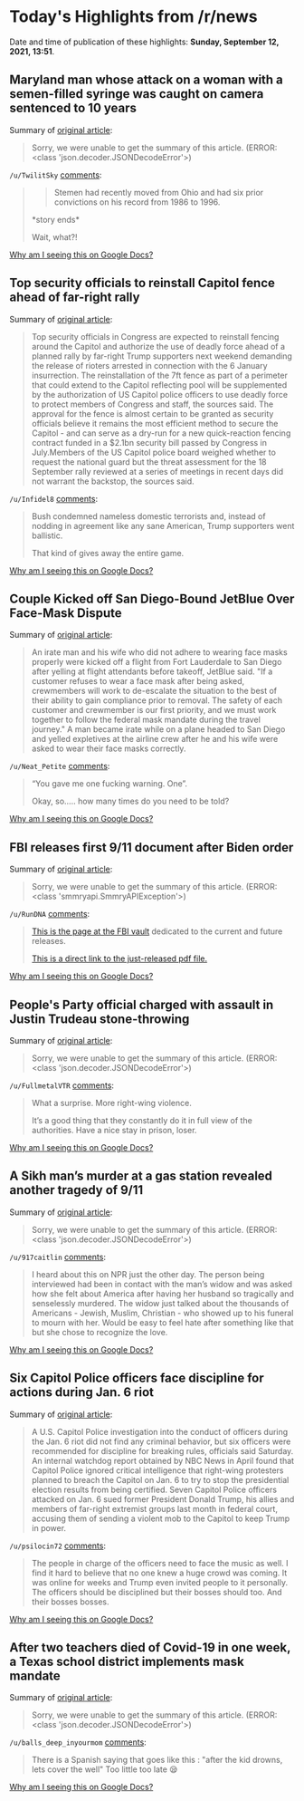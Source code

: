 # Today's Highlights from /r/news

Date and time of publication of these highlights: **Sunday, September 12, 2021, 13:51**.

## Maryland man whose attack on a woman with a semen-filled syringe was caught on camera sentenced to 10 years

Summary of [original article](https://www.fox7austin.com/news/maryland-man-whose-attack-on-a-woman-with-a-semen-filled-syringe-was-caught-on-camera-sentenced-to-10-years):

> Sorry, we were unable to get the summary of this article. (ERROR: <class 'json.decoder.JSONDecodeError'>)

`/u/TwilitSky` [comments](https://www.reddit.com/r/news/comments/pmtvpb/maryland_man_whose_attack_on_a_woman_with_a/):

> >Stemen had recently moved from Ohio and had six prior convictions on his record from 1986 to 1996. 
>  
> 
> \*story ends*
> 
> Wait, what?!

[Why am I seeing this on Google Docs?](https://docs.google.com/document/d/1Dc6We63vOXIZsc0op-Bt4abqkYjXzOigalQqFxmvvbM/edit?usp=sharing)

## Top security officials to reinstall Capitol fence ahead of far-right rally

Summary of [original article](https://www.theguardian.com/us-news/2021/sep/12/capitol-fence-congress-january-attack):

> Top security officials in Congress are expected to reinstall fencing around the Capitol and authorize the use of deadly force ahead of a planned rally by far-right Trump supporters next weekend demanding the release of rioters arrested in connection with the 6 January insurrection. The reinstallation of the 7ft fence as part of a perimeter that could extend to the Capitol reflecting pool will be supplemented by the authorization of US Capitol police officers to use deadly force to protect members of Congress and staff, the sources said. The approval for the fence is almost certain to be granted as security officials believe it remains the most efficient method to secure the Capitol - and can serve as a dry-run for a new quick-reaction fencing contract funded in a $2.1bn security bill passed by Congress in July.Members of the US Capitol police board weighed whether to request the national guard but the threat assessment for the 18 September rally reviewed at a series of meetings in recent days did not warrant the backstop, the sources said.

`/u/Infidel8` [comments](https://www.reddit.com/r/news/comments/pmpdjw/top_security_officials_to_reinstall_capitol_fence/):

> Bush condemned nameless domestic terrorists and, instead of nodding in agreement like any sane American, Trump supporters went ballistic.
> 
> That kind of gives away the entire game.

[Why am I seeing this on Google Docs?](https://docs.google.com/document/d/1Dc6We63vOXIZsc0op-Bt4abqkYjXzOigalQqFxmvvbM/edit?usp=sharing)

## Couple Kicked off San Diego-Bound JetBlue Over Face-Mask Dispute

Summary of [original article](https://www.nbcsandiego.com/news/local/couple-kicked-off-san-diego-bound-plane-over-face-mask-dispute-jetblue/2714839/):

> An irate man and his wife who did not adhere to wearing face masks properly were kicked off a flight from Fort Lauderdale to San Diego after yelling at flight attendants before takeoff, JetBlue said. "If a customer refuses to wear a face mask after being asked, crewmembers will work to de-escalate the situation to the best of their ability to gain compliance prior to removal. The safety of each customer and crewmember is our first priority, and we must work together to follow the federal mask mandate during the travel journey." A man became irate while on a plane headed to San Diego and yelled expletives at the airline crew after he and his wife were asked to wear their face masks correctly.

`/u/Neat_Petite` [comments](https://www.reddit.com/r/news/comments/pmxt5p/couple_kicked_off_san_diegobound_jetblue_over/):

> “You gave me one fucking warning. One”. 
> 
> Okay, so….. how many times do you need to be told?

[Why am I seeing this on Google Docs?](https://docs.google.com/document/d/1Dc6We63vOXIZsc0op-Bt4abqkYjXzOigalQqFxmvvbM/edit?usp=sharing)

## FBI releases first 9/11 document after Biden order

Summary of [original article](https://www.cnn.com/2021/09/11/politics/fbi-releases-first-9-11-document-after-biden-order/index.html):

> Sorry, we were unable to get the summary of this article. (ERROR: <class 'smmryapi.SmmryAPIException'>)

`/u/RunDNA` [comments](https://www.reddit.com/r/news/comments/pmkk8p/fbi_releases_first_911_document_after_biden_order/):

> [This is the page at the FBI vault](https://vault.fbi.gov/9-11-attacks-investigation-and-related-materials/9-11-material-released-in-response-to-executive-order-14040/) dedicated to the current and future releases.
> 
> [This is a direct link to the just-released pdf file.](https://vault.fbi.gov/9-11-attacks-investigation-and-related-materials/9-11-material-released-in-response-to-executive-order-14040/april-4-2016-electronic-communication-part-01-of-01/at_download/file)

[Why am I seeing this on Google Docs?](https://docs.google.com/document/d/1Dc6We63vOXIZsc0op-Bt4abqkYjXzOigalQqFxmvvbM/edit?usp=sharing)

## People's Party official charged with assault in Justin Trudeau stone-throwing

Summary of [original article](https://lfpress.com/news/local-news/peoples-party-official-charged-with-assault-in-justin-trudeau-stone-throwing):

> Sorry, we were unable to get the summary of this article. (ERROR: <class 'json.decoder.JSONDecodeError'>)

`/u/FullmetalVTR` [comments](https://www.reddit.com/r/news/comments/pmrpxz/peoples_party_official_charged_with_assault_in/):

> What a surprise. More right-wing violence.
> 
> It’s a good thing that they constantly do it in full view of the authorities. Have a nice stay in prison, loser.

[Why am I seeing this on Google Docs?](https://docs.google.com/document/d/1Dc6We63vOXIZsc0op-Bt4abqkYjXzOigalQqFxmvvbM/edit?usp=sharing)

## A Sikh man’s murder at a gas station revealed another tragedy of 9/11

Summary of [original article](https://www.cnn.com/interactive/2021/09/us/balbir-singh-sodhi-9-11-cec/?utm_source=feedburner&utm_medium=feed&utm_campaign=Feed%3A+rss%2Fcnn_topstories+%28RSS%3A+CNN+-+Top+Stories%29):

> Sorry, we were unable to get the summary of this article. (ERROR: <class 'json.decoder.JSONDecodeError'>)

`/u/917caitlin` [comments](https://www.reddit.com/r/news/comments/pmlecz/a_sikh_mans_murder_at_a_gas_station_revealed/):

> I heard about this on NPR just the other day. The person being interviewed had been in contact with the man’s widow and was asked how she felt about America after having her husband so tragically and senselessly murdered. The widow just talked about the thousands of Americans - Jewish, Muslim, Christian - who showed up to his funeral to mourn with her. Would be easy to feel hate after something like that but she chose to recognize the love.

[Why am I seeing this on Google Docs?](https://docs.google.com/document/d/1Dc6We63vOXIZsc0op-Bt4abqkYjXzOigalQqFxmvvbM/edit?usp=sharing)

## Six Capitol Police officers face discipline for actions during Jan. 6 riot

Summary of [original article](https://www.nbcnews.com/news/us-news/six-capitol-police-officers-face-discipline-actions-during-jan-6-n1278993):

> A U.S. Capitol Police investigation into the conduct of officers during the Jan. 6 riot did not find any criminal behavior, but six officers were recommended for discipline for breaking rules, officials said Saturday. An internal watchdog report obtained by NBC News in April found that Capitol Police ignored critical intelligence that right-wing protesters planned to breach the Capitol on Jan. 6 to try to stop the presidential election results from being certified. Seven Capitol Police officers attacked on Jan. 6 sued former President Donald Trump, his allies and members of far-right extremist groups last month in federal court, accusing them of sending a violent mob to the Capitol to keep Trump in power.

`/u/psilocin72` [comments](https://www.reddit.com/r/news/comments/pmipgy/six_capitol_police_officers_face_discipline_for/):

> The people in charge of the officers need to face the music as well. I find it hard to believe that no one knew a huge crowd was coming. It was online for weeks and Trump even invited people to it personally. The officers should be disciplined but their bosses should too. And their bosses bosses.

[Why am I seeing this on Google Docs?](https://docs.google.com/document/d/1Dc6We63vOXIZsc0op-Bt4abqkYjXzOigalQqFxmvvbM/edit?usp=sharing)

## After two teachers died of Covid-19 in one week, a Texas school district implements mask mandate

Summary of [original article](https://www.cnn.com/2021/09/09/us/coronavirus-texas-schools-masks-trnd/index.html):

> Sorry, we were unable to get the summary of this article. (ERROR: <class 'json.decoder.JSONDecodeError'>)

`/u/balls_deep_inyourmom` [comments](https://www.reddit.com/r/news/comments/pn0417/after_two_teachers_died_of_covid19_in_one_week_a/):

> There is a Spanish saying that goes like this : "after the kid drowns, lets cover the well" 
> Too little too late 😪

[Why am I seeing this on Google Docs?](https://docs.google.com/document/d/1Dc6We63vOXIZsc0op-Bt4abqkYjXzOigalQqFxmvvbM/edit?usp=sharing)

